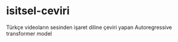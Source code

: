 # isitsel-ceviri
Türkçe videoların sesinden işaret diline çeviri yapan Autoregressive transformer model
